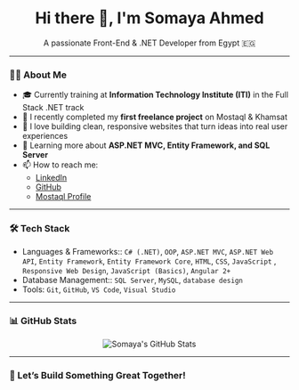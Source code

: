 <h1 align="center">Hi there 👋, I'm Somaya Ahmed</h1>

<p align="center">
  A passionate Front-End & .NET Developer from Egypt 🇪🇬  
</p>

---

### 👩‍💻 About Me

- 🎓 Currently training at **Information Technology Institute (ITI)** in the Full Stack .NET track  
- 💼 I recently completed my **first freelance project** on Mostaql & Khamsat  
- 🚀 I love building clean, responsive websites that turn ideas into real user experiences  
- 🌱 Learning more about **ASP.NET MVC, Entity Framework, and SQL Server**  
- 📫 How to reach me:  
  - [LinkedIn](https://www.linkedin.com/in/somaya-ahmed-1130871b7/)  
  - [GitHub](https://github.com/SomayaAhmed1430)  
  - [Mostaql Profile]([#](https://mostaql.com/u/somaya_ahmed242))  

---

### 🛠️ Tech Stack

- Languages & Frameworks:: `C# (.NET)`, `OOP`, `ASP.NET MVC`, `ASP.NET Web API`, `Entity Framework`, `Entity Framework Core`, `HTML`, `CSS`, `JavaScript` , `Responsive Web Design`, `JavaScript (Basics)`, `Angular 2+`  
- Database Management:: `SQL Server`, `MySQL`, `database design`  
- Tools: `Git`, `GitHub`, `VS Code`, `Visual Studio`

---

### 📊 GitHub Stats

<p align="center">
  <img src="https://github-readme-stats.vercel.app/api?username=SomayaAhmed1430&show_icons=true&theme=radical" alt="Somaya's GitHub Stats"/>
</p>

---

### 🤝 Let’s Build Something Great Together!

